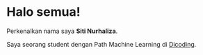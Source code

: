 # Halo semua! 

Perkenalkan nama saya **Siti Nurhaliza**.<br>

Saya seorang student dengan Path Machine Learning di [Dicoding](https://www.dicoding.com/).<br>
